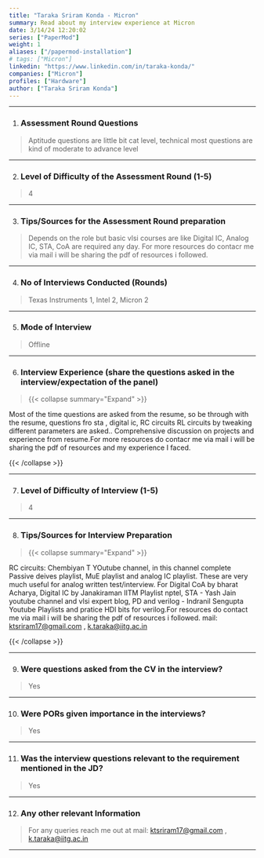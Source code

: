 ```yaml
---
title: "Taraka Sriram Konda - Micron"
summary: Read about my interview experience at Micron
date: 3/14/24 12:20:02
series: ["PaperMod"]
weight: 1
aliases: ["/papermod-installation"]
# tags: ["Micron"]
linkedin: "https://www.linkedin.com/in/taraka-konda/"
companies: ["Micron"]
profiles: ["Hardware"]
author: ["Taraka Sriram Konda"]
---
```

---
1. ### Assessment Round Questions

> Aptitude questions are little bit cat level, technical most questions are kind of moderate to advance level

---

2. ### Level of Difficulty of the Assessment Round (1-5)

> 4

---

3. ### Tips/Sources for the Assessment Round preparation

> Depends on the role but basic vlsi courses are like Digital IC, Analog IC, STA, CoA are required any day. For more resources do contacr me via mail i will be sharing the pdf of resources i followed.

---

4. ### No of Interviews Conducted (Rounds)

> Texas Instruments 1, Intel 2, Micron 2

---

5. ### Mode of Interview

> Offline

---

6. ### Interview Experience (share the questions asked in the interview/expectation of the panel)

> {{< collapse summary="Expand" >}}

Most of the time questions are asked from the resume, so be through with the resume, questions fro sta , digital ic, RC circuits RL circuits by tweaking different parameters are asked.. Comprehensive discussion on projects and experience from resume.For more resources do contacr me via mail i will be sharing the pdf of resources and my experience I faced.

{{< /collapse >}}

---

7. ### Level of Difficulty of Interview (1-5)

> 4

---

8. ### Tips/Sources for Interview Preparation

> {{< collapse summary="Expand" >}}

RC circuits: Chembiyan T YOutube channel, in this channel complete Passive deives playlist, MuE playlist and analog IC playlist. These are very much useful for analog written test/interview. For Digital CoA by bharat Acharya, Digital IC by Janakiraman IITM Playlist nptel, STA - Yash Jain youtube channel and vlsi expert blog, PD and verilog - Indranil Sengupta Youtube Playlists and pratice HDl bits for verilog.For  resources do contact me via mail i will be sharing the pdf of resources i followed. mail: ktsriram17@gmail.com , k.taraka@iitg.ac.in

{{< /collapse >}}

---

9. ### Were questions asked from the CV in the interview?

> Yes

---

10. ### Were PORs given importance in the interviews?

> Yes

---

11. ### Was the interview questions relevant to the requirement mentioned in the JD?

> Yes

---

12. ### Any other relevant Information

> For any queries reach me out at mail: ktsriram17@gmail.com , k.taraka@iitg.ac.in

---

